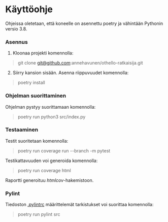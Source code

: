 # Käyttöohje

Ohjeissa oletetaan, että koneelle on asennettu poetry ja vähintään Pythonin versio 3.8.

### Asennus

1. Kloonaa projekti komennolla:
> git clone git@github.com:annehavunen/othello-ratkaisija.git

2. Siirry kansion sisään. Asenna riippuvuudet komennolla:
> poetry install

### Ohjelman suorittaminen

Ohjelman pystyy suorittamaan komennolla:
>poetry run python3 src/index.py

### Testaaminen

Testit suoritetaan komennolla:
>poetry run coverage run --branch -m pytest

Testikattavuuden voi generoida komennolla:
>poetry run coverage html

Raportti generoituu *htmlcov*-hakemistoon.

### Pylint

Tiedoston [.pylintrc](https://github.com/annehavunen/othello-ratkaisija/blob/master/.pylintrc) määrittelemät tarkistukset voi suorittaa komennolla:
>poetry run pylint src
